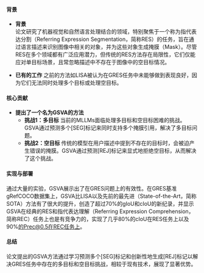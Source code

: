 #### 背景
- **背景**     
    论文研究了机器视觉和自然语言处理结合的领域，特别聚焦于一个称为指代表达分割（Referring Expression Segmentation，简称RES）的任务，旨在通过语言描述来识别图像中相关的对象，并为这些对象生成掩膜（Mask）。尽管RES在多个领域都有广泛应用潜力，但传统的RES方法存在局限性，它们仅能应对单目标场景，且常忽略描述中不存在于图像中的空目标情况。

- **已有的工作**
    之前的方法如LISA被认为在GRES任务中未能够做到表现良好，因为它们无法同时处理多个目标或处理空目标。

#### 核心贡献
- **提出了一个名为GSVA的方法**
    - **挑战1：多目标**
        当前的MLLMs面临处理多目标和空目标困难的挑战。GSVA通过预测多个[SEG]标记来同时支持多个掩膜引用，解决了多目标问题。
    - **挑战2：空目标**
        传统的模型在用户描述中提到不存在的目标时，会被迫产生错误的掩膜。GSVA通过预测[REJ]标记来显式地拒绝空目标，从而解决了这个挑战。
   
#### 实现与部署
通过大量的实验，GSVA展示出了在GRES问题上的有效性。在GRES基准gRefCOCO数据集上，GSVA比LISA以及先前的最先进（State-of-the-Art，简称SOTA）方法有了很大的提升，创造了超过70%的gIoU和cIoU的新纪录，并显示GSVA在经典的RES和指代表达理解（Referring Expression Comprehension，简称REC）任务上也是有竞争力的，实现了几乎80%的cIoU在RES任务上以及90%的Prec@0.5在REC任务上。

#### 总结
论文提出的GSVA方法通过学习预测多个[SEG]标记和创新性地生成[REJ]标记以解决GRES任务中存在的多目标和空目标挑战，相较于现有技术，展现了显著优势。